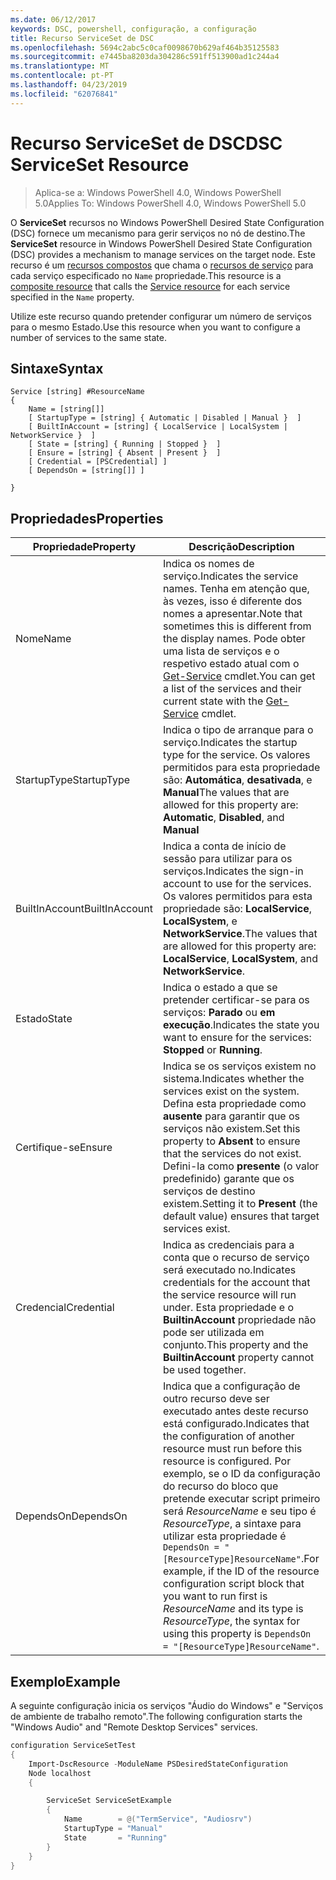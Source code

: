 ```yaml
---
ms.date: 06/12/2017
keywords: DSC, powershell, configuração, a configuração
title: Recurso ServiceSet de DSC
ms.openlocfilehash: 5694c2abc5c0caf0098670b629af464b35125583
ms.sourcegitcommit: e7445ba8203da304286c591ff513900ad1c244a4
ms.translationtype: MT
ms.contentlocale: pt-PT
ms.lasthandoff: 04/23/2019
ms.locfileid: "62076841"
---
```

# <a name="dsc-serviceset-resource"></a><span data-ttu-id="0bac7-103">Recurso ServiceSet de DSC</span><span class="sxs-lookup"><span data-stu-id="0bac7-103">DSC ServiceSet Resource</span></span>

> <span data-ttu-id="0bac7-104">Aplica-se a: Windows PowerShell 4.0, Windows PowerShell 5.0</span><span class="sxs-lookup"><span data-stu-id="0bac7-104">Applies To: Windows PowerShell 4.0, Windows PowerShell 5.0</span></span>

<span data-ttu-id="0bac7-105">O **ServiceSet** recursos no Windows PowerShell Desired State Configuration (DSC) fornece um mecanismo para gerir serviços no nó de destino.</span><span class="sxs-lookup"><span data-stu-id="0bac7-105">The **ServiceSet** resource in Windows PowerShell Desired State Configuration (DSC) provides a mechanism to manage services on the target node.</span></span> <span data-ttu-id="0bac7-106">Este recurso é um [recursos compostos](../../../resources/authoringResourceComposite.md) que chama o [recursos de serviço](serviceResource.md) para cada serviço especificado no `Name` propriedade.</span><span class="sxs-lookup"><span data-stu-id="0bac7-106">This resource is a [composite resource](../../../resources/authoringResourceComposite.md) that calls the [Service resource](serviceResource.md) for each service specified in the `Name` property.</span></span>

<span data-ttu-id="0bac7-107">Utilize este recurso quando pretender configurar um número de serviços para o mesmo Estado.</span><span class="sxs-lookup"><span data-stu-id="0bac7-107">Use this resource when you want to configure a number of services to the same state.</span></span>

## <a name="syntax"></a><span data-ttu-id="0bac7-108">Sintaxe</span><span class="sxs-lookup"><span data-stu-id="0bac7-108">Syntax</span></span>

```
Service [string] #ResourceName
{
    Name = [string[]]
    [ StartupType = [string] { Automatic | Disabled | Manual }  ]
    [ BuiltInAccount = [string] { LocalService | LocalSystem | NetworkService }  ]
    [ State = [string] { Running | Stopped }  ]
    [ Ensure = [string] { Absent | Present }  ]
    [ Credential = [PSCredential] ]
    [ DependsOn = [string[]] ]

}
```

## <a name="properties"></a><span data-ttu-id="0bac7-109">Propriedades</span><span class="sxs-lookup"><span data-stu-id="0bac7-109">Properties</span></span>

|  <span data-ttu-id="0bac7-110">Propriedade</span><span class="sxs-lookup"><span data-stu-id="0bac7-110">Property</span></span>  |  <span data-ttu-id="0bac7-111">Descrição</span><span class="sxs-lookup"><span data-stu-id="0bac7-111">Description</span></span>   |
|---|---|
| <span data-ttu-id="0bac7-112">Nome</span><span class="sxs-lookup"><span data-stu-id="0bac7-112">Name</span></span>| <span data-ttu-id="0bac7-113">Indica os nomes de serviço.</span><span class="sxs-lookup"><span data-stu-id="0bac7-113">Indicates the service names.</span></span> <span data-ttu-id="0bac7-114">Tenha em atenção que, às vezes, isso é diferente dos nomes a apresentar.</span><span class="sxs-lookup"><span data-stu-id="0bac7-114">Note that sometimes this is different from the display names.</span></span> <span data-ttu-id="0bac7-115">Pode obter uma lista de serviços e o respetivo estado atual com o [Get-Service](https://technet.microsoft.com/library/hh849804.aspx) cmdlet.</span><span class="sxs-lookup"><span data-stu-id="0bac7-115">You can get a list of the services and their current state with the [Get-Service](https://technet.microsoft.com/library/hh849804.aspx) cmdlet.</span></span>|
| <span data-ttu-id="0bac7-116">StartupType</span><span class="sxs-lookup"><span data-stu-id="0bac7-116">StartupType</span></span>| <span data-ttu-id="0bac7-117">Indica o tipo de arranque para o serviço.</span><span class="sxs-lookup"><span data-stu-id="0bac7-117">Indicates the startup type for the service.</span></span> <span data-ttu-id="0bac7-118">Os valores permitidos para esta propriedade são: **Automática**, **desativada**, e **Manual**</span><span class="sxs-lookup"><span data-stu-id="0bac7-118">The values that are allowed for this property are: **Automatic**, **Disabled**, and **Manual**</span></span>|
| <span data-ttu-id="0bac7-119">BuiltInAccount</span><span class="sxs-lookup"><span data-stu-id="0bac7-119">BuiltInAccount</span></span>| <span data-ttu-id="0bac7-120">Indica a conta de início de sessão para utilizar para os serviços.</span><span class="sxs-lookup"><span data-stu-id="0bac7-120">Indicates the sign-in account to use for the services.</span></span> <span data-ttu-id="0bac7-121">Os valores permitidos para esta propriedade são: **LocalService**, **LocalSystem**, e **NetworkService**.</span><span class="sxs-lookup"><span data-stu-id="0bac7-121">The values that are allowed for this property are: **LocalService**, **LocalSystem**, and **NetworkService**.</span></span>|
| <span data-ttu-id="0bac7-122">Estado</span><span class="sxs-lookup"><span data-stu-id="0bac7-122">State</span></span>| <span data-ttu-id="0bac7-123">Indica o estado a que se pretender certificar-se para os serviços: **Parado** ou **em execução**.</span><span class="sxs-lookup"><span data-stu-id="0bac7-123">Indicates the state you want to ensure for the services: **Stopped** or **Running**.</span></span>|
| <span data-ttu-id="0bac7-124">Certifique-se</span><span class="sxs-lookup"><span data-stu-id="0bac7-124">Ensure</span></span>| <span data-ttu-id="0bac7-125">Indica se os serviços existem no sistema.</span><span class="sxs-lookup"><span data-stu-id="0bac7-125">Indicates whether the services exist on the system.</span></span> <span data-ttu-id="0bac7-126">Defina esta propriedade como **ausente** para garantir que os serviços não existem.</span><span class="sxs-lookup"><span data-stu-id="0bac7-126">Set this property to **Absent** to ensure that the services do not exist.</span></span> <span data-ttu-id="0bac7-127">Defini-la como **presente** (o valor predefinido) garante que os serviços de destino existem.</span><span class="sxs-lookup"><span data-stu-id="0bac7-127">Setting it to **Present** (the default value) ensures that target services exist.</span></span>|
| <span data-ttu-id="0bac7-128">Credencial</span><span class="sxs-lookup"><span data-stu-id="0bac7-128">Credential</span></span>| <span data-ttu-id="0bac7-129">Indica as credenciais para a conta que o recurso de serviço será executado no.</span><span class="sxs-lookup"><span data-stu-id="0bac7-129">Indicates credentials for the account that the service resource will run under.</span></span> <span data-ttu-id="0bac7-130">Esta propriedade e o **BuiltinAccount** propriedade não pode ser utilizada em conjunto.</span><span class="sxs-lookup"><span data-stu-id="0bac7-130">This property and the **BuiltinAccount** property cannot be used together.</span></span>|
| <span data-ttu-id="0bac7-131">DependsOn</span><span class="sxs-lookup"><span data-stu-id="0bac7-131">DependsOn</span></span>| <span data-ttu-id="0bac7-132">Indica que a configuração de outro recurso deve ser executado antes deste recurso está configurado.</span><span class="sxs-lookup"><span data-stu-id="0bac7-132">Indicates that the configuration of another resource must run before this resource is configured.</span></span> <span data-ttu-id="0bac7-133">Por exemplo, se o ID da configuração do recurso do bloco que pretende executar script primeiro será *ResourceName* e seu tipo é *ResourceType*, a sintaxe para utilizar esta propriedade é `DependsOn = "[ResourceType]ResourceName"`.</span><span class="sxs-lookup"><span data-stu-id="0bac7-133">For example, if the ID of the resource configuration script block that you want to run first is *ResourceName* and its type is *ResourceType*, the syntax for using this property is `DependsOn = "[ResourceType]ResourceName"`.</span></span>|



## <a name="example"></a><span data-ttu-id="0bac7-134">Exemplo</span><span class="sxs-lookup"><span data-stu-id="0bac7-134">Example</span></span>

<span data-ttu-id="0bac7-135">A seguinte configuração inicia os serviços "Áudio do Windows" e "Serviços de ambiente de trabalho remoto".</span><span class="sxs-lookup"><span data-stu-id="0bac7-135">The following configuration starts the "Windows Audio" and "Remote Desktop Services" services.</span></span>

```powershell
configuration ServiceSetTest
{
    Import-DscResource -ModuleName PSDesiredStateConfiguration
    Node localhost
    {

        ServiceSet ServiceSetExample
        {
            Name        = @("TermService", "Audiosrv")
            StartupType = "Manual"
            State       = "Running"
        }
    }
}
```
